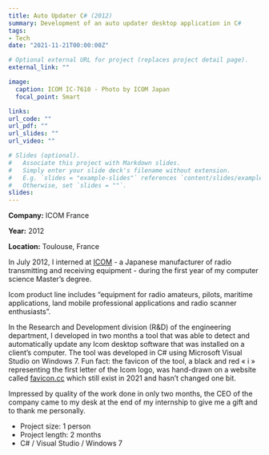 ```yaml
---
title: Auto Updater C# (2012)
summary: Development of an auto updater desktop application in C#
tags:
- Tech
date: "2021-11-21T00:00:00Z"

# Optional external URL for project (replaces project detail page).
external_link: ""

image:
  caption: ICOM IC-7610 - Photo by ICOM Japan
  focal_point: Smart

links:
url_code: ""
url_pdf: ""
url_slides: ""
url_video: ""

# Slides (optional).
#   Associate this project with Markdown slides.
#   Simply enter your slide deck's filename without extension.
#   E.g. `slides = "example-slides"` references `content/slides/example-slides.md`.
#   Otherwise, set `slides = ""`.
slides: 
---
```


**Company:** ICOM France

**Year:** 2012

**Location:** Toulouse, France

In July 2012, I interned at [ICOM](https://www.icomjapan.com/) - a Japanese manufacturer of radio transmitting and receiving equipment - during the first year of my computer science Master’s degree.

Icom product line includes “equipment for radio amateurs, pilots, maritime applications, land mobile professional applications and radio scanner enthusiasts”.

In the Research and Development division (R&D) of the engineering department, I developed in two months a tool that was able to detect and automatically update any Icom desktop software that was installed on a client’s computer. The tool was developed in C# using Microsoft Visual Studio on Windows 7. Fun fact: the favicon of the tool, a black and red « i » representing the first letter of the Icom logo, was hand-drawn on a website called [favicon.cc](https://www.favicon.cc/) which still exist in 2021 and hasn’t changed one bit.

Impressed by quality of the work done in only two months, the CEO of the company came to my desk at the end of my internship to give me a gift and to thank me personally.

- Project size: 1 person
- Project length: 2 months
- C# / Visual Studio / Windows 7